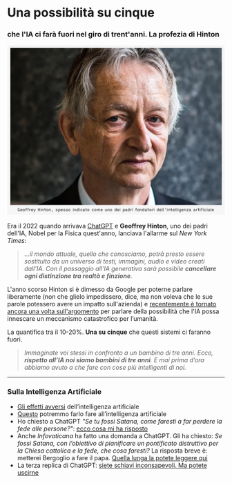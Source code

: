 # Una possibilità su cinque

### che l'IA ci farà fuori nel giro di trent'anni. La profezia di Hinton

![Geoffrey Hinton, spesso indicato come uno dei padri fondatori dell'intelligenza artificiale](/img/hinton.jpg)

Era il 2022 quando arrivava [ChatGPT](/articles/2024-11-02-chatgpt-schiavitu.html) e **Geoffrey Hinton**, uno dei padri dell'IA, Nobel per la Fisica quest'anno, lanciava l'allarme sul *New York Times*:

> *...il mondo attuale, quello che conosciamo, potrà presto essere sostituito da un universo di testi, immagini, audio e video creati dall’IA. Con il passaggio all’IA generativa sarà possibile **cancellare ogni distinzione tra realtà e finzione**.*

L'anno scorso Hinton si è dimesso da Google per poterne parlare liberamente (non che glielo impedissero, dice, ma non voleva che le sue parole potessero avere un impatto sull'azienda) e [recentemente è tornato ancora una volta sull'argomento](https://innovazione.tiscali.it/intelligenza-artificiale/articoli/geoffrey-hinton-allarme-intelligenza-artificiale/) per parlare della possibilità che l'IA possa innescare un meccanismo catastrofico per l’umanità.

La quantifica tra il 10-20%. **Una su cinque** che questi sistemi ci faranno fuori.

> *Immaginate voi stessi in confronto a un bambino di tre anni. Ecco, **rispetto all’IA noi siamo bambini di tre anni**. E mai prima d’ora abbiamo avuto a che fare con cose più intelligenti di noi.*

---

### Sulla Intelligenza Artificiale
- [Gli effetti avversi](/articles/2024-06-14-imperativo-tecnologico.html) dell’intelligenza artificiale
- [Questo](/articles/2023-10-09-fallo-fare-alla-ai.html) potremmo farlo fare all’intelligenza artificiale
- Ho chiesto a ChatGPT *"Se tu fossi Satana, come faresti a far perdere la fede alle persone?"*: [ecco cosa mi ha risposto](/articles/2024-09-12-chatgpt-satana.html)
- Anche *Infovaticana* ha fatto una domanda a ChatGPT. Gli ha chiesto: *Se fossi Satana, con l’obiettivo di pianificare un pontificato distruttivo per la Chiesa cattolica e la fede, che cosa faresti?* La risposta breve è: metterei Bergoglio a fare il papa. [Quella lunga la potete leggere qui](/articles/2024-10-15-chatgpt-bergoglio-papa.html)
- La terza replica di ChatGPT: [siete schiavi inconsapevoli. Ma potete uscirne](/articles/2024-11-02-chatgpt-schiavitu.html)